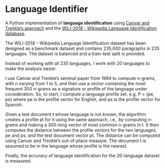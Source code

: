 # Language Identifier

A Python implementation of **language identification** using [Canvar and Trenkle’s approach](https://www.let.rug.nl/vannoord/TextCat/textcat.pdf) and the [WiLI-2018 - Wikipedia Language Identification database](https://zenodo.org/record/841984).

The WiLI-2018 – Wikipedia Language Identification dataset has been designed as a benchmark dataset and contains 235,000 paragraphs in 235 languages. The dataset is balanced and a train-test split is provided. 

Instead of working with all 235 languages, I work with 20 languages to make the analysis easier.

I use Canvar and Trenkle’s seminal paper from 1994 to compute n-grams, with n varying from 1 to 5, and then use a vector containing the most frequent 300 n-grams as a signature or profile of the language under consideration. So, to start, I compute a language profile set. e.g. P = {pe, ps} where pe is the profile vector for English, and ps is the profile vector for Spanish.

Given a test document t whose language is not known, the algorithm creates a profile pt for it using the same approach, i.e., by computing n-grams and making a 300-long vector of most common n-grams in t. It then computes the distance between the profile vectors for the two languages, pe and ps, and the test document vector pt. The distance can be computed using Canvar and Trenkle’s out-of-place measure. The document t is assumed to be in the language whose profile is the nearest.

Finally, the accuracy of language identification for the 20-language dataset is measured.

